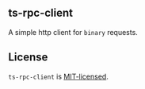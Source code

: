 ## ts-rpc-client

A simple http client for `binary` requests. 

## License

`ts-rpc-client` is [MIT-licensed](./LICENSE.md).
